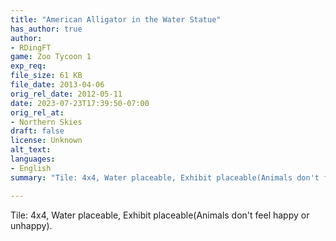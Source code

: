 ```yaml
---
title: "American Alligator in the Water Statue"
has_author: true
author: 
- RDingFT
game: Zoo Tycoon 1
exp_req: 
file_size: 61 KB
file_date: 2013-04-06
orig_rel_date: 2012-05-11
date: 2023-07-23T17:39:50-07:00
orig_rel_at: 
- Northern Skies
draft: false
license: Unknown
alt_text: 
languages:
- English
summary: "Tile: 4x4, Water placeable, Exhibit placeable(Animals don't feel happy or unhappy)."

---
```


Tile: 4x4, Water placeable, Exhibit placeable(Animals don't feel happy or unhappy).